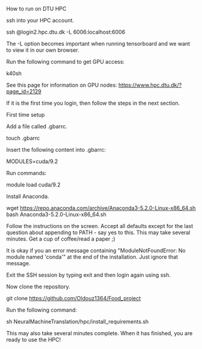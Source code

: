 How to run on DTU HPC

ssh into your HPC account.

ssh <userid>@login2.hpc.dtu.dk -L 6006:localhost:6006

The -L option becomes important when running tensorboard and we want to view it in our own browser.

Run the following command to get GPU access:

k40sh

See this page for information on GPU nodes: https://www.hpc.dtu.dk/?page_id=2129

If it is the first time you login, then follow the steps in the next section.

First time setup

Add a file called .gbarrc.

touch .gbarrc

Insert the following content into .gbarrc:

MODULES=cuda/9.2

Run commands:

module load cuda/9.2

Install Anaconda.

wget https://repo.anaconda.com/archive/Anaconda3-5.2.0-Linux-x86_64.sh bash Anaconda3-5.2.0-Linux-x86_64.sh

Follow the instructions on the screen. Accept all defaults except for the last question about appending to PATH - say yes to this. This may take several minutes. Get a cup of coffee/read a paper ;)

It is okay if you an error message containing "ModuleNotFoundError: No module named 'conda'" at the end of the installation. Just ignore that message.

Exit the SSH session by typing exit and then login again using ssh.

Now clone the repository.

git clone https://github.com/Oldouz1364/Food_project

Run the following command:

sh NeuralMachineTranslation/hpc/install_requirements.sh

This may also take several minutes complete. When it has finished, you are ready to use the HPC!
